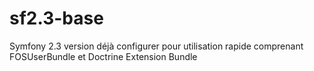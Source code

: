 # sf2.3-base #

Symfony 2.3 version déjà configurer pour utilisation rapide comprenant FOSUserBundle et Doctrine Extension Bundle